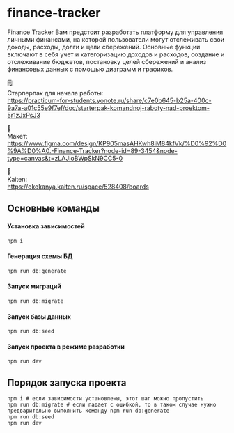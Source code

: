 # finance-tracker

Finance Tracker
Вам предстоит разработать платформу для управления личными финансами, на которой пользователи могут отслеживать свои доходы, расходы, долги и цели сбережений.
Основные функции включают в себя учет и категоризацию доходов и расходов, создание и отслеживание бюджетов, постановку целей сбережений и анализ финансовых данных с помощью диаграмм и графиков.

🗒️</br>
Старперпак для начала работы:</br>
https://practicum-for-students.yonote.ru/share/c7e0b645-b25a-400c-9a7a-a01c55e9f7ef/doc/starterpak-komandnoj-raboty-nad-proektom-5r1zJxPsJ3

🎨</br>
Макет:</br>
https://www.figma.com/design/KP905masAHKwh8iM84kfVk/%D0%92%D0%9A%D0%A0.-Finance-Tracker?node-id=89-3454&node-type=canvas&t=zLAJioBWpSkN9CC5-0

📌</br>
Kaiten:</br>
https://okokanya.kaiten.ru/space/528408/boards

## Основные команды

#### Установка зависимостей

```
npm i
```

#### Генерация схемы БД

```
npm run db:generate
```

#### Запуск миграций

```
npm run db:migrate
```

#### Запуск базы данных

```
npm run db:seed
```

#### Запуск проекта в режиме разработки

```
npm run dev
```

## Порядок запуска проекта

```
npm i # если зависимости установлены, этот шаг можно пропустить
npm run db:migrate # если падает с ошибкой, то в таком случае нужно предварительно выполнить команду npm run db:generate
npm run db:seed
npm run dev
```
